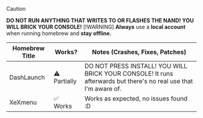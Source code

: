 > [!CAUTION]
> **DO NOT RUN ANYTHING THAT WRITES TO OR FLASHES THE NAND! YOU WILL BRICK YOUR CONSOLE!**
> [!WARNING]
> **Always** use a **local account** when running homebrew and **stay offline.**

| Homebrew Title | Works? | Notes (Crashes, Fixes, Patches) |
|----------------|------------|--------------------------------------|
| DashLaunch | ⚠️ Partially | DO NOT PRESS INSTALL! YOU WILL BRICK YOUR CONSOLE! It runs afterwards but there's no real use that I'm aware of. |
| XeXmenu | ✅ Works | Works as expected, no issues found :D |
